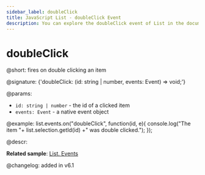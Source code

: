 ```yaml
---
sidebar_label: doubleClick
title: JavaScript List - doubleClick Event 
description: You can explore the doubleClick event of List in the documentation of the DHTMLX JavaScript UI library. Browse developer guides and API reference, try out code examples and live demos, and download a free 30-day evaluation version of DHTMLX Suite.
---
```


# doubleClick

@short: fires on double clicking an item

@signature: {'doubleClick: (id: string | number, events: Event) => void;'}

@params:
- `id: string | number` - the id of a clicked item
- `events: Event` - a native event object

@example:
list.events.on("doubleClick", function(id, e){
   console.log("The item "+ list.selection.getId(id) +" was double clicked.");
});

@descr:

**Related sample**: [List. Events](https://snippet.dhtmlx.com/iwt1yd61)	

@changelog: added in v6.1
